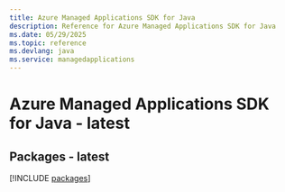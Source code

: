 ```yaml
---
title: Azure Managed Applications SDK for Java
description: Reference for Azure Managed Applications SDK for Java
ms.date: 05/29/2025
ms.topic: reference
ms.devlang: java
ms.service: managedapplications
---
```

# Azure Managed Applications SDK for Java - latest
## Packages - latest
[!INCLUDE [packages](managed-applications-index.md)]